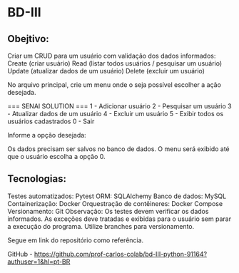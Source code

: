 # BD-III

## Obejtivo:

Criar um CRUD para um usuário com validação dos dados informados:
Create (criar usuário)
Read (listar todos usuários / pesquisar um usuário)
Update (atualizar dados de um usuário)
Delete (excluir um usuário)

No arquivo principal, crie um menu onde o seja possível escolher a ação desejada.

=== SENAI SOLUTION === 
 1 - Adicionar usuário 
2 - Pesquisar um usuário 
3 - Atualizar dados de um usuário 
4 - Excluir um usuário 
5 - Exibir todos os usuários cadastrados 
0 - Sair

Informe a opção desejada:


Os dados precisam ser salvos no banco de dados.
O menu será exibido até que o usuário escolha a opção 0.

## Tecnologias:

Testes automatizados: Pytest
ORM: SQLAlchemy
Banco de dados: MySQL
Containerização: Docker
Orquestração de contêineres: Docker Compose
Versionamento: Git
Observação: 
Os testes devem verificar os dados informados.
As exceções deve tratadas e exibidas para o usuário sem parar a execução do programa.
Utilize branches para versionamento.

Segue em link do repositório como referência.

GitHub - https://github.com/prof-carlos-colab/bd-III-python-91164?authuser=1&hl=pt-BR
